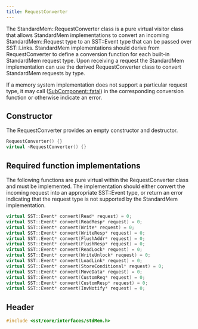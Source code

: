```yaml
---
title: RequestConverter
---
```


The StandardMem::RequestConverter class is a pure virtual visitor class that allows StandardMem implementations to convert an incoming StandardMem::Request type to an SST::Event type that can be passed over SST::Links. StandardMem implementations should derive from RequestConverter to define a conversion function for each built-in StandardMem request type. Upon receiving a request the StandardMem implementation can use the derived RequestConverter class to convert StandardMem requests by type. 

If a memory system implementation does not support a particular request type, it may call ([SubComponent::fatal](../../component/output/fatal)) in the corresponding conversion function or otherwise indicate an error. 

## Constructor
The RequestConverter provides an empty constructor and destructor. 
```cpp
RequestConverter() {}
virtual ~RequestConverter() {}
```

## Required function implementations
The following functions are pure virtual within the RequestConverter class and must be implemented. The implementation should either convert the incoming request into an appropriate SST::Event type, or return an error indicating that the request type is not supported by the StandardMem implementation.

```cpp
virtual SST::Event* convert(Read* request) = 0;
virtual SST::Event* convert(ReadResp* request) = 0;
virtual SST::Event* convert(Write* request) = 0;
virtual SST::Event* convert(WriteResp* request) = 0;
virtual SST::Event* convert(FlushAddr* request) = 0;
virtual SST::Event* convert(FlushResp* request) = 0;
virtual SST::Event* convert(ReadLock* request) = 0;
virtual SST::Event* convert(WriteUnlock* request) = 0;
virtual SST::Event* convert(LoadLink* request) = 0;
virtual SST::Event* convert(StoreConditional* request) = 0;
virtual SST::Event* convert(MoveData* request) = 0;
virtual SST::Event* convert(CustomReq* request) = 0;
virtual SST::Event* convert(CustomResp* request) = 0;
virtual SST::Event* convert(InvNotify* request) = 0;
```

<!--- TODO add example --->

## Header
```cpp
#include <sst/core/interfaces/stdMem.h>
```